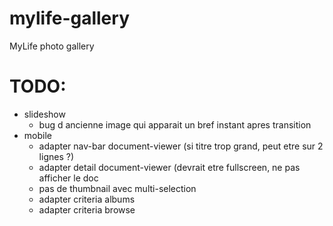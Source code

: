 # mylife-gallery
MyLife photo gallery

# TODO:
 - slideshow
   - bug d ancienne image qui apparait un bref instant apres transition
 - mobile
   - adapter nav-bar  document-viewer (si titre trop grand, peut etre sur 2 lignes ?)
   - adapter detail document-viewer (devrait etre fullscreen, ne pas afficher le doc
   - pas de thumbnail avec multi-selection
   - adapter criteria albums
   - adapter criteria browse
